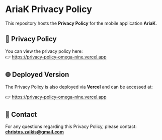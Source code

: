 
# AriaK Privacy Policy

This repository hosts the **Privacy Policy** for the mobile application **AriaK**.

## 📄 Privacy Policy

You can view the privacy policy here:  
👉 https://privacy-policy-omega-nine.vercel.app

## 🌐 Deployed Version

The Privacy Policy is also deployed via **Vercel** and can be accessed at:  

👉 https://privacy-policy-omega-nine.vercel.app

## 📧 Contact

For any questions regarding this Privacy Policy, please contact:  
**christos.zaikis@gmail.com**
